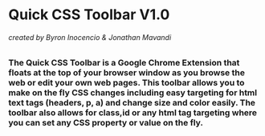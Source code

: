 <h1> Quick CSS Toolbar V1.0</h1>
<h6> created by Byron Inocencio & Jonathan Mavandi </h6>

<h3 Description </h3>
<p>The Quick CSS Toolbar is a Google Chrome Extension that floats at the top of your browser window as you browse the web or edit your own web pages. This toolbar allows you to make on the fly CSS changes including easy targeting for html text tags (headers, p, a) and change size and color easily. The toolbar also allows for class,id or any html tag targeting where you can set any CSS property or value on the fly. </p>

<h3 Usage </h3>
